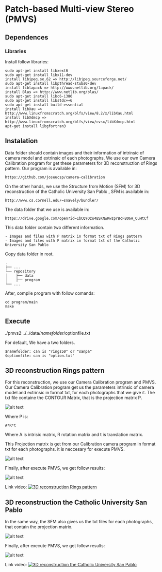 # Patch-based Multi-view Stereo (PMVS)
## Dependences 

### Libraries
Install follow libraries: 
```
sudo apt-get install libxext6
sudo apt-get install libx11-dev
install libjpeg.so.62 => http://libjpeg.sourceforge.net/
sudo apt-get install libpthread-stubs0-dev
install liblapack => http://www.netlib.org/lapack/
install Blas => http://www.netlib.org/blas/
sudo apt-get install libc6-i386
sudo apt-get install libstdc++6
sudo apt-get install build-essential
install libXau => http://www.linuxfromscratch.org/blfs/view/8.2/x/libXau.html
install libXdmcp => http://www.linuxfromscratch.org/blfs/view/cvsx/libXdmcp.html
apt-get install libgfortran3
```

## Instalation 
Data folder should contain images and their information of intrinsic of camera model and extrinsic of each photographs.
We use our own Camera Calibration program for get these parameters for 3D reconstruction of Rings pattern. Our program is available in:

```
https://github.com/joseucsp/camera-calibration
```

On the other hands, we use the Structure from Motion (SFM) for 3D reconstruction of the Catholic University San Pablo , SFM is available in:

```
http://www.cs.cornell.edu/~snavely/bundler/
```

The data folder that we use is available in:

```
https://drive.google.com/open?id=1bCQYOzu4BSKNwKwzprBcFBO6A_OuHtCf
```

This data folder contain two different information.

```
- Images and files with P matrix in format txt of Rings pattern 
- Images and files with P matrix in format txt of the Catholic University San Pablo
```

Copy data folder in root.

```
.
├── ...
└── repository                   
│    ├── data
│    ├── program                  
└── ...
```

After, compile program with follow comands:

```
cd program/main
make  
```

## Execute

 ./pmvs2 ../../data/$namefolder /$optionfile.txt

For default, We have a two folders. 

```
$namefolder: can is "rings50" or "sanpa" 
$optionfile: can is "option.txt"
```

## 3D reconstruction Rings pattern

For this reconstruction, we use our Camera Calibration program and PMVS. Our Camera Calibration program get us the parameters intrinsic of camera model and extrinsic in format txt, for each photographs that we give it. The txt file containe the CONTOUR Matrix, that is the projection matrix P.

![alt text](https://github.com/LuisErnestoColchado/pmvs_ba.git/images/formula.png)

Where P is:

```
A*R*t 
```

Where A is intrisic matrix, R rotation matrix and t is translation matrix.

This Projection matrix is get from our Calibration camera program in format txt for each photographs. it is neccesary for execute PMVS.

![alt text](https://github.com/LuisErnestoColchado/pmvs_ba.git/images/txtmodel.png)

Finally, after execute PMVS, we get follow results:

![alt text](https://github.com/LuisErnestoColchado/pmvs_ba.git/images/rings.gif)

Link video:
[![3D reconstruction Rings pattern](https://img.youtube.com/vi/rssW4VEUaSY/0.jpg)](https://www.youtube.com/watch?v=rssW4VEUaSY)

## 3D reconstruction the Catholic University San Pablo

In the same way, the SFM also gives us the txt files for each photographs, that contain the projection matrix.


![alt text](https://github.com/LuisErnestoColchado/pmvs_ba.git/images/sanpablo.png)

Finally, after execute PMVS, we get follow results:

![alt text](https://github.com/LuisErnestoColchado/pmvs_ba.git/images/sanpablo.gif)

Link video:
[![3D reconstruction the Catholic University San Pablo](https://img.youtube.com/vi/tbi4XF5W5hQ/0.jpg)](https://www.youtube.com/watch?v=tbi4XF5W5hQ&feature=youtu.be)


